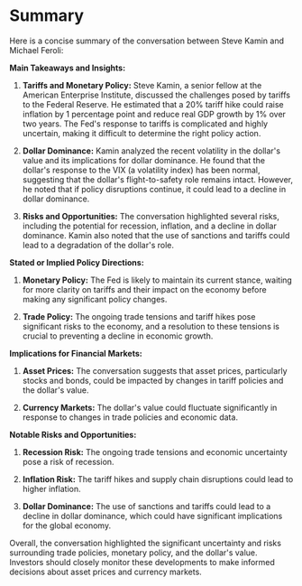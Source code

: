 # Summary

Here is a concise summary of the conversation between Steve Kamin and Michael Feroli:

**Main Takeaways and Insights:**

1. **Tariffs and Monetary Policy:** Steve Kamin, a senior fellow at the American Enterprise Institute, discussed the challenges posed by tariffs to the Federal Reserve. He estimated that a 20% tariff hike could raise inflation by 1 percentage point and reduce real GDP growth by 1% over two years. The Fed's response to tariffs is complicated and highly uncertain, making it difficult to determine the right policy action.

2. **Dollar Dominance:** Kamin analyzed the recent volatility in the dollar's value and its implications for dollar dominance. He found that the dollar's response to the VIX (a volatility index) has been normal, suggesting that the dollar's flight-to-safety role remains intact. However, he noted that if policy disruptions continue, it could lead to a decline in dollar dominance.

3. **Risks and Opportunities:** The conversation highlighted several risks, including the potential for recession, inflation, and a decline in dollar dominance. Kamin also noted that the use of sanctions and tariffs could lead to a degradation of the dollar's role.

**Stated or Implied Policy Directions:**

1. **Monetary Policy:** The Fed is likely to maintain its current stance, waiting for more clarity on tariffs and their impact on the economy before making any significant policy changes.

2. **Trade Policy:** The ongoing trade tensions and tariff hikes pose significant risks to the economy, and a resolution to these tensions is crucial to preventing a decline in economic growth.

**Implications for Financial Markets:**

1. **Asset Prices:** The conversation suggests that asset prices, particularly stocks and bonds, could be impacted by changes in tariff policies and the dollar's value.

2. **Currency Markets:** The dollar's value could fluctuate significantly in response to changes in trade policies and economic data.

**Notable Risks and Opportunities:**

1. **Recession Risk:** The ongoing trade tensions and economic uncertainty pose a risk of recession.

2. **Inflation Risk:** The tariff hikes and supply chain disruptions could lead to higher inflation.

3. **Dollar Dominance:** The use of sanctions and tariffs could lead to a decline in dollar dominance, which could have significant implications for the global economy.

Overall, the conversation highlighted the significant uncertainty and risks surrounding trade policies, monetary policy, and the dollar's value. Investors should closely monitor these developments to make informed decisions about asset prices and currency markets.